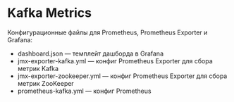 # Kafka Metrics

Конфигурационные файлы для Prometheus, Prometheus Exporter и Grafana:
 * dashboard.json — темплейт дашборда в Grafana
 * jmx-exporter-kafka.yml — конфиг Prometheus Exporter для сбора метрик Kafka
 * jmx-exporter-zookeeper.yml — конфиг Prometheus Exporter для сбора метрик ZooKeeper
 * prometheus-kafka.yml — конфиг Prometheus 